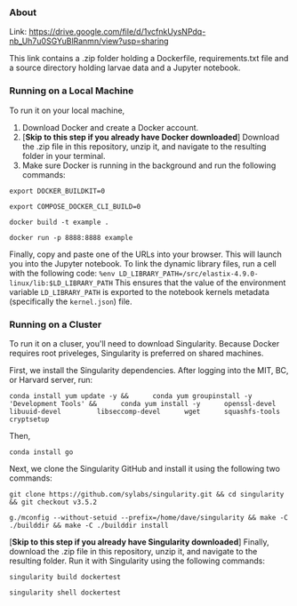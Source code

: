 ### About

Link: https://drive.google.com/file/d/1vcfnkUysNPdq-nb_Uh7u0SGYuBlRanmn/view?usp=sharing

This link contains a .zip folder holding a Dockerfile, requirements.txt file and a source directory holding larvae data and a Jupyter notebook. 

### Running on a Local Machine
To run it on your local machine, 

1. Download Docker and create a Docker account. 
2. [**Skip to this step if you already have Docker downloaded**] Download the .zip file in this repository, unzip it, and navigate to the resulting folder in your terminal. 
3. Make sure Docker is running in the background and run the following commands:

```export DOCKER_BUILDKIT=0```

```export COMPOSE_DOCKER_CLI_BUILD=0```

```docker build -t example .```

```docker run -p 8888:8888 example```

Finally, copy and paste one of the URLs into your browser. This will launch you into the Jupyter notebook. To link the dynamic library files, run a cell with the following code:
```%env LD_LIBRARY_PATH=/src/elastix-4.9.0-linux/lib:$LD_LIBRARY_PATH```
This ensures that the value of the environment variable ```LD_LIBRARY_PATH``` is exported to the notebook kernels metadata (specifically the ```kernel.json```) file.

### Running on a Cluster
To run it on a cluser, you'll need to download Singularity. Because Docker requires root priveleges, Singularity is preferred on shared machines. 

First, we install the Singularity dependencies. After logging into the MIT, BC, or Harvard server, run:

```conda install yum update -y &&      conda yum groupinstall -y 'Development Tools' &&      conda yum install -y      openssl-devel      libuuid-devel         libseccomp-devel      wget      squashfs-tools      cryptsetup```

Then, 

```conda install go```

Next, we clone the Singularity GitHub and install it using the following two commands:

```git clone https://github.com/sylabs/singularity.git && cd singularity && git checkout v3.5.2```

```g./mconfig --without-setuid --prefix=/home/dave/singularity && make -C ./builddir && make -C ./builddir install```

[**Skip to this step if you already have Singularity downloaded**] Finally, download the .zip file in this repository, unzip it, and navigate to the resulting folder. Run it with Singularity using the following commands:

```singularity build dockertest```

```singularity shell dockertest```
